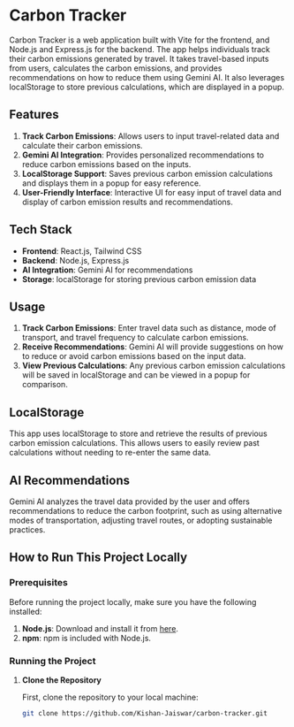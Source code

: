 # Carbon Tracker

Carbon Tracker is a web application built with Vite for the frontend, and Node.js and Express.js for the backend. The app helps individuals track their carbon emissions generated by travel. It takes travel-based inputs from users, calculates the carbon emissions, and provides recommendations on how to reduce them using Gemini AI. It also leverages localStorage to store previous calculations, which are displayed in a popup.

## Features
1. **Track Carbon Emissions**: Allows users to input travel-related data and calculate their carbon emissions.
2. **Gemini AI Integration**: Provides personalized recommendations to reduce carbon emissions based on the inputs.
3. **LocalStorage Support**: Saves previous carbon emission calculations and displays them in a popup for easy reference.
4. **User-Friendly Interface**: Interactive UI for easy input of travel data and display of carbon emission results and recommendations.

## Tech Stack
- **Frontend**: React.js, Tailwind CSS
- **Backend**: Node.js, Express.js
- **AI Integration**: Gemini AI for recommendations
- **Storage**: localStorage for storing previous carbon emission data

## Usage
1. **Track Carbon Emissions**: Enter travel data such as distance, mode of transport, and travel frequency to calculate carbon emissions.
2. **Receive Recommendations**: Gemini AI will provide suggestions on how to reduce or avoid carbon emissions based on the input data.
3. **View Previous Calculations**: Any previous carbon emission calculations will be saved in localStorage and can be viewed in a popup for comparison.

## LocalStorage
This app uses localStorage to store and retrieve the results of previous carbon emission calculations. This allows users to easily review past calculations without needing to re-enter the same data.

## AI Recommendations
Gemini AI analyzes the travel data provided by the user and offers recommendations to reduce the carbon footprint, such as using alternative modes of transportation, adjusting travel routes, or adopting sustainable practices.

## How to Run This Project Locally

### Prerequisites
Before running the project locally, make sure you have the following installed:
1. **Node.js**: Download and install it from [here](https://nodejs.org/).
2. **npm**: npm is included with Node.js.

### Running the Project

1. **Clone the Repository**

   First, clone the repository to your local machine:

   ```bash
   git clone https://github.com/Kishan-Jaiswar/carbon-tracker.git
